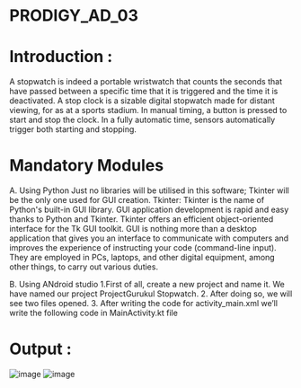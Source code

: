 # PRODIGY_AD_03
# Introduction :
A stopwatch is indeed a portable wristwatch that counts the seconds that have passed between a specific time that it is triggered and the time it is deactivated. A stop clock is a sizable digital stopwatch made for distant viewing, for as at a sports stadium. In manual timing, a button is pressed to start and stop the clock. In a fully automatic time, sensors automatically trigger both starting and stopping.
# Mandatory Modules
A. Using Python
Just no libraries will be utilised in this software; Tkinter will be the only one used for GUI creation.
Tkinter: Tkinter is the name of Python's built-in GUI library. GUI application development is rapid and easy thanks to Python and Tkinter. Tkinter offers an efficient object-oriented interface for the Tk GUI toolkit. GUI is nothing more than a desktop application that gives you an interface to communicate with computers and improves the experience of instructing your code (command-line input). They are employed in PCs, laptops, and other digital equipment, among other things, to carry out various duties.

B. Using ANdroid studio
1.First of all, create a new project and name it. We have named our project ProjectGurukul Stopwatch.
2. After doing so, we will see two files opened.
3. After writing the code for activity_main.xml we’ll write the following code in MainActivity.kt file
# Output :
![image](https://github.com/RANJANA20-eng/PRODIGY_AD_03/assets/133365717/7dbea42b-bcae-43c9-9011-31ca2135eed2)
![image](https://github.com/RANJANA20-eng/PRODIGY_AD_03/assets/133365717/b7b0b2b1-3941-4884-9e6e-39e3a3c50f25)
